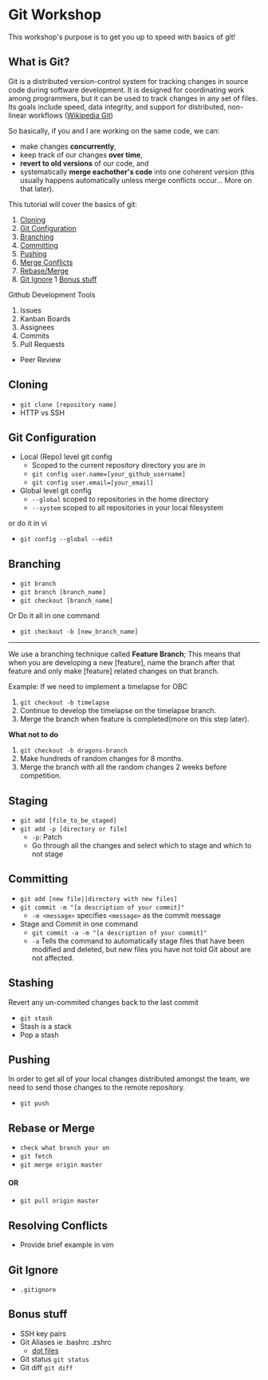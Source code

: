# Git Workshop
This workshop's purpose is to get you up to speed with basics of git!

## What is Git?
Git is a distributed version-control system for tracking changes in source code during software development. 
It is designed for coordinating work among programmers, but it can be used to track changes in any set of files. 
Its goals include speed, data integrity, and support for distributed, non-linear workflows 
([Wikipedia Git](https://en.wikipedia.org/wiki/Git))

So basically, if you and I are working on the same code, we can:
* make changes **concurrently**,
* keep track of our changes **over time**, 
* **revert to old versions** of our code, and
* systematically **merge eachother's code** into one coherent version (this usually happens automatically unless merge conflicts occur... More on that later).

This tutorial will cover the basics of git:

1. [Cloning](#cloning)
1. [Git Configuration](#git-configuration)
1. [Branching](#branching)
1. [Committing](#committing)
1. [Pushing](#pushing)
1. [Merge Conflicts](#resolving-conflicts)
1. [Rebase/Merge](#rebase-or-merge)
1. [Git Ignore](#git-ignore)
1  [Bonus stuff](#bonus-stuff)

Github Development Tools
1. Issues
1. Kanban Boards
1. Assignees
1. Commits
1. Pull Requests
 * Peer Review

## Cloning
* `git clone [repository name]`
* HTTP vs SSH

## Git Configuration
* Local (Repo) level git config
  * Scoped to the current repository directory you are in
  * `git config user.name=[your_github_username]`
  * `git config user.email=[your_email]`
* Global level git config
  * `--global` scoped to repositories in the home directory
  * `--system` scoped to all repositories in your local filesystem

or do it in vi

* `git config --global --edit`

## Branching
* `git branch`
* `git branch [branch_name]`
* `git checkout [branch_name]`

Or Do it all in one command 
* `git checkout -b [new_branch_name]`
---
We use a branching technique called **Feature Branch**; This means that when you are developing a new [feature], name the branch after that feature and only make [feature] related changes on that branch.

Example: If we need to implement a timelapse for OBC

1. `git checkout -b timelapse`
1. Continue to develop the timelapse on the timelapse branch.
1. Merge the branch when feature is completed(more on this step later).

**What not to do**

1. `git checkout -b dragons-branch`
1. Make hundreds of random changes for 8 months.
1. Merge the branch with all the random changes 2 weeks before competition.

## Staging
* `git add [file_to_be_staged]`
* `git add -p [directory or file]`
	* `-p`: Patch
	* Go through all the changes and select which to stage and which to not stage

## Committing
* `git add [new file||directory with new files]`
* `git commit -m "[a description of your commit]"`
	* `-m <message>` specifies `<message>` as the commit message
* Stage and Commit in one command
	* `git commit -a -m "[a description of your commit]"`
	* `-a` Tells the command to automatically stage files that have been modified and deleted, but new files you have not told Git about are not affected.
## Stashing
Revert any un-commited changes back to the last commit
* `git stash`
* Stash is a stack 
* Pop a stash 

## Pushing
In order to get all of your local changes distributed amongst the team, we need to send those changes to the remote repository.
* `git push`

## Rebase or Merge
* `check what branch your on`
* `git fetch`
* `git merge origin master`
#### OR
* `git pull origin master`

## Resolving Conflicts
* Provide brief example in vim

## Git Ignore
* `.gitignore`

## Bonus stuff
* SSH key pairs
* Git Aliases ie .bashrc .zshrc
	* [dot files](https://github.com/dragonprevost/dot-files/blob/master/zshrc)
* Git status `git status`
* Git diff `git diff`
